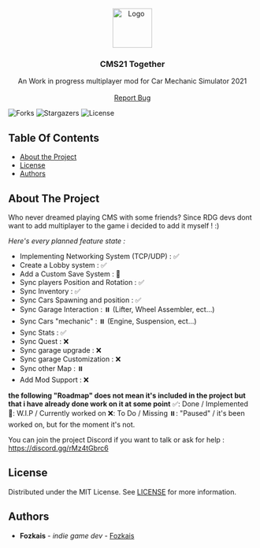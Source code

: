 <br/>
<p align="center">
  <a href="https://github.com/Fozkais/CMS21-Together">
    <img src="https://cdn.discordapp.com/icons/1076513862897119232/1150ebb5d3f306736e1a1cd080465b82.webp?size=96" alt="Logo" width="80" height="80">
  </a>

  <h3 align="center">CMS21 Together</h3>

  <p align="center">
    An Work in progress multiplayer mod for Car Mechanic Simulator 2021
    <br/>
    <br/>
    <a href="https://github.com/Fozkais/CMS21-Together/issues">Report Bug</a>
  </p>
</p>

![Forks](https://img.shields.io/github/forks/Fozkais/CMS21-Together?style=social) ![Stargazers](https://img.shields.io/github/stars/Fozkais/CMS21-Together?style=social) ![License](https://img.shields.io/github/license/Fozkais/CMS21-Together) 

## Table Of Contents

* [About the Project](#about-the-project)
* [License](#license)
* [Authors](#authors)

## About The Project

Who never dreamed playing CMS with some friends?  Since RDG devs dont want to add multiplayer to the game i decided to add it myself ! :)

*Here's every planned feature state :*

* Implementing Networking System (TCP/UDP) : ✅
* Create a Lobby system : ✅
* Add a Custom Save System : 🚧
* Sync players Position and Rotation : ✅
* Sync Inventory : ✅
* Sync Cars Spawning and position : ✅
* Sync Garage Interaction : ⏸️ (Lifter, Wheel Assembler, ect...)
* Sync Cars "mechanic" : ⏸️ (Engine, Suspension, ect...)
* Sync Stats : ✅
* Sync Quest : ❌
* Sync garage upgrade : ❌
* Sync garage Customization : ❌
* Sync other Map : ⏸️
* Add Mod Support : ❌

**the following "Roadmap" does not mean it's included in the project but that i have already done work on it at some point**
✅: Done / Implemented
🚧: W.I.P / Currently worked on
❌: To Do / Missing
⏸️: "Paused" / it's been worked on, but for the moment it's not.

You can join the project Discord if you want to talk or ask for help : 
https://discord.gg/rMz4tGbrc6
## License

Distributed under the MIT License. See [LICENSE](https://github.com/Fozkais/CMS21-Together/blob/MainMod/LICENSE) for more information.

## Authors

* **Fozkais** - *indie game dev* - [Fozkais](https://github.com/Fozkais)
